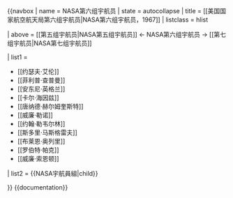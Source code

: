{{navbox
| name  = NASA第六组宇航员
| state = autocollapse
| title = [[美国国家航空航天局第六组宇航员|NASA第六组宇航员，1967]]
| listclass = hlist

| above = 
[[第五组宇航员|NASA第五组宇航员]] &larr; NASA第六组宇航员 → [[第七组宇航员|NASA第七组宇航员]]

| list1 =
* [[约瑟夫·艾伦]]
* [[菲利普·查普曼]]
* [[安东尼·英格兰]]
* [[卡尔·海因兹]]
* [[唐纳德·赫尔姆奎斯特]]
* [[威廉·勒诺]]
* [[约翰·勒韦尔林]]
* [[斯多里·马斯格雷夫]]
* [[布莱恩·奥列里]]
* [[罗伯特·帕克]]
* [[威廉·索恩顿]]

| list2 = {{NASA宇航員組|child}}

}}<noinclude>
{{documentation}}
</noinclude>